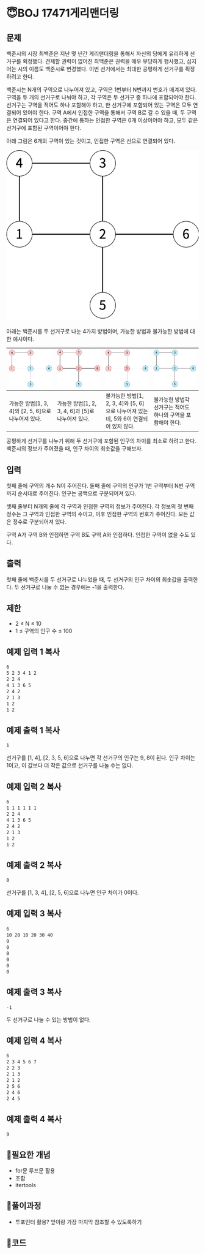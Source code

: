 # 😇BOJ 17471게리맨더링

## 문제

백준시의 시장 최백준은 지난 몇 년간 게리맨더링을 통해서 자신의 당에게 유리하게 선거구를 획정했다. 견제할 권력이 없어진 최백준은 권력을 매우 부당하게 행사했고, 심지어는 시의 이름도 백준시로 변경했다. 이번 선거에서는 최대한 공평하게 선거구를 획정하려고 한다.

백준시는 N개의 구역으로 나누어져 있고, 구역은 1번부터 N번까지 번호가 매겨져 있다. 구역을 두 개의 선거구로 나눠야 하고, 각 구역은 두 선거구 중 하나에 포함되어야 한다. 선거구는 구역을 적어도 하나 포함해야 하고, 한 선거구에 포함되어 있는 구역은 모두 연결되어 있어야 한다. 구역 A에서 인접한 구역을 통해서 구역 B로 갈 수 있을 때, 두 구역은 연결되어 있다고 한다. 중간에 통하는 인접한 구역은 0개 이상이어야 하고, 모두 같은 선거구에 포함된 구역이어야 한다.

아래 그림은 6개의 구역이 있는 것이고, 인접한 구역은 선으로 연결되어 있다.

![img](readme.assets/preview.png)

아래는 백준시를 두 선거구로 나눈 4가지 방법이며, 가능한 방법과 불가능한 방법에 대한 예시이다.

| ![img](readme.assets/preview-16499371967061.png)    | ![img](readme.assets/preview-16499371967062.png)  | ![img](readme.assets/preview-16499371967063.png)             | ![img](readme.assets/preview-16499371967064.png)             |
| --------------------------------------------------- | ------------------------------------------------- | ------------------------------------------------------------ | ------------------------------------------------------------ |
| 가능한 방법[1, 3, 4]와 [2, 5, 6]으로 나누어져 있다. | 가능한 방법[1, 2, 3, 4, 6]과 [5]로 나누어져 있다. | 불가능한 방법[1, 2, 3, 4]와 [5, 6]으로 나누어져 있는데, 5와 6이 연결되어 있지 않다. | 불가능한 방법각 선거구는 적어도 하나의 구역을 포함해야 한다. |

공평하게 선거구를 나누기 위해 두 선거구에 포함된 인구의 차이를 최소로 하려고 한다. 백준시의 정보가 주어졌을 때, 인구 차이의 최솟값을 구해보자.

## 입력

첫째 줄에 구역의 개수 N이 주어진다. 둘째 줄에 구역의 인구가 1번 구역부터 N번 구역까지 순서대로 주어진다. 인구는 공백으로 구분되어져 있다.

셋째 줄부터 N개의 줄에 각 구역과 인접한 구역의 정보가 주어진다. 각 정보의 첫 번째 정수는 그 구역과 인접한 구역의 수이고, 이후 인접한 구역의 번호가 주어진다. 모든 값은 정수로 구분되어져 있다.

구역 A가 구역 B와 인접하면 구역 B도 구역 A와 인접하다. 인접한 구역이 없을 수도 있다.

## 출력

첫째 줄에 백준시를 두 선거구로 나누었을 때, 두 선거구의 인구 차이의 최솟값을 출력한다. 두 선거구로 나눌 수 없는 경우에는 -1을 출력한다.

## 제한

- 2 ≤ N ≤ 10
- 1 ≤ 구역의 인구 수 ≤ 100

## 예제 입력 1 복사

```
6
5 2 3 4 1 2
2 2 4
4 1 3 6 5
2 4 2
2 1 3
1 2
1 2
```

## 예제 출력 1 복사

```
1
```

선거구를 [1, 4], [2, 3, 5, 6]으로 나누면 각 선거구의 인구는 9, 8이 된다. 인구 차이는 1이고, 이 값보다 더 작은 값으로 선거구를 나눌 수는 없다.

## 예제 입력 2 복사

```
6
1 1 1 1 1 1
2 2 4
4 1 3 6 5
2 4 2
2 1 3
1 2
1 2
```

## 예제 출력 2 복사

```
0
```

선거구를 [1, 3, 4], [2, 5, 6]으로 나누면 인구 차이가 0이다.

## 예제 입력 3 복사

```
6
10 20 10 20 30 40
0
0
0
0
0
0
```

## 예제 출력 3 복사

```
-1
```

두 선거구로 나눌 수 있는 방법이 없다.

## 예제 입력 4 복사

```
6
2 3 4 5 6 7
2 2 3
2 1 3
2 1 2
2 5 6
2 4 6
2 4 5
```

## 예제 출력 4 복사

```
9
```

## 👺필요한 개념

- for문 루프문 활용
- 조합
- itertools


## 👺풀이과정

- 투포인터 활용? 앞이랑 가장 마지막 참조할 수 있도록하기

## 👺코드

```python


```

